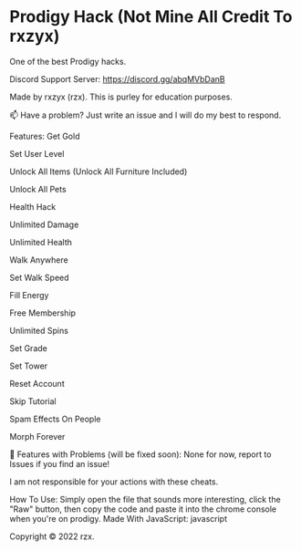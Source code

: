 # Prodigy Hack (Not Mine All Credit To rxzyx)
One of the best Prodigy hacks.


Discord Support Server: https://discord.gg/abqMVbDanB

Made by rxzyx (rzx). This is purley for education purposes.

📫 Have a problem? Just write an issue and I will do my best to respond.

Features:
Get Gold

Set User Level

Unlock All Items (Unlock All Furniture Included)

Unlock All Pets

Health Hack

Unlimited Damage

Unlimited Health

Walk Anywhere

Set Walk Speed

Fill Energy

Free Membership

Unlimited Spins

Set Grade

Set Tower

Reset Account

Skip Tutorial

Spam Effects On People

Morph Forever

🤖 Features with Problems (will be fixed soon):
None for now, report to Issues if you find an issue!

I am not responsible for your actions with these cheats.

How To Use:
Simply open the file that sounds more interesting, click the "Raw" button, then copy the code and paste it into the chrome console when you're on prodigy.
Made With JavaScript:
javascript

Copyright © 2022 rzx.
